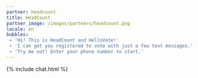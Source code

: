 ```yaml
---
partner: headcount
title: HeadCount
partner_image: /images/partners/headcount.png
locale: en
bubbles:
 - 'Hi! This is HeadCount and HelloVote!'
 - 'I can get you registered to vote with just a few text messages.'
 - 'Try me out! Enter your phone number to start.'
---
```

{% include chat.html %}




